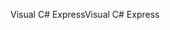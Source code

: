 <span data-ttu-id="9915b-101">Visual C# Express</span><span class="sxs-lookup"><span data-stu-id="9915b-101">Visual C# Express</span></span>
